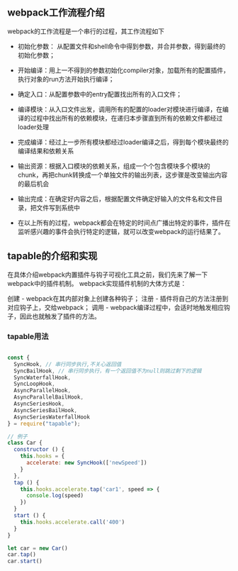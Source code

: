 ## webpack工作流程介绍

webpack的工作流程是一个串行的过程，其工作流程如下

- 初始化参数： 从配置文件和shell命令中得到参数，并合并参数，得到最终的初始化参数；

- 开始编译：用上一不得到的参数初始化compiler对象，加载所有的配置插件，执行对象的run方法开始执行编译；

- 确定入口：从配置参数中的entry配置找出所有的入口文件；

- 编译模块：从入口文件出发，调用所有的配置的loader对模块进行编译，在编译的过程中找出所有的依赖模块，在递归本步骤直到所有的依赖文件都经过loader处理

- 完成编译：经过上一步所有模块都经过loader编译之后，得到每个模块最终的编译结果和依赖关系

- 输出资源：根据入口模块的依赖关系，组成一个个包含模块多个模块的chunk，再把chunk转换成一个单独文件的输出列表，这步骤是改变输出内容的最后机会

- 输出完成：在确定好内容之后，根据配置文件确定好输入的文件名和文件目录，把文件写到系统中

- 在以上所有的过程，webpack都会在特定的时间点广播出特定的事件，插件在监听感兴趣的事件会执行特定的逻辑，就可以改变webpack的运行结果了。

## tapable的介绍和实现

在具体介绍webpack内置插件与钩子可视化工具之前，我们先来了解一下webpack中的插件机制。 webpack实现插件机制的大体方式是：

创建 - webpack在其内部对象上创建各种钩子；
注册 - 插件将自己的方法注册到对应钩子上，交给webpack；
调用 - webpack编译过程中，会适时地触发相应钩子，因此也就触发了插件的方法。

### tapable用法

````js

const {
  SyncHook, // 串行同步执行,不关心返回值
  SyncBailHook, // 串行同步执行，有一个返回值不为null则跳过剩下的逻辑
  SyncWaterfallHook,
  SyncLoopHook,
  AsyncParallelHook,
  AsyncParallelBailHook,
  AsyncSeriesHook,
  AsyncSeriesBailHook,
  AsyncSeriesWaterfallHook
} = require("tapable");

// 例子
class Car {
  constructor () {
    this.hooks = {
      accelerate: new SyncHook(['newSpeed'])
    }
  },
  tap () {
    this.hooks.accelerate.tap('car1', speed => {
      console.log(speed)
    })
  }
  start () {
    this.hooks.accelerate.call('400')
  }
}

let car = new Car()
car.tap()
car.start()

````